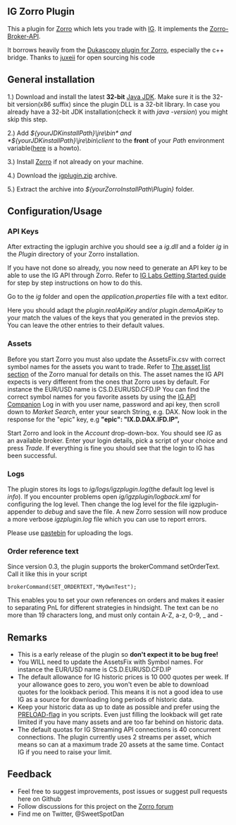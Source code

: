 ## IG Zorro Plugin

This a plugin for [Zorro](http://www.takemoneyfromtherichandgiveittothepoor.com/) which lets you trade with [IG](http://www.ig.com). It implements the [Zorro-Broker-API](http://www.zorro-trader.com/manual/en/brokerplugin.htm).

It borrows heavily from the [Dukascopy plugin for Zorro](https://github.com/juxeii/dztools/), especially the c++ bridge.
Thanks to [juxeii](https://github.com/juxeii) for open sourcing his code

## General installation

1.) Download and install the latest **32-bit** [Java JDK](http://www.oracle.com/technetwork/java/javase/downloads/jdk8-downloads-2133151.html). Make sure it is the 32-bit version(x86 suffix) since the plugin DLL is a 32-bit library. In case you already have a 32-bit JDK installation(check it with *java -version*) you might skip this step.

2.) Add *${yourJDKinstallPath}\jre\bin* and *${yourJDKinstallPath}\jre\bin\client* to the **front** of your *Path* environment variable([here](http://www.computerhope.com/issues/ch000549.htm) is a howto).

3.) Install [Zorro](http://www.takemoneyfromtherichandgiveittothepoor.com/download.php) if not already on your machine.

4.) Download the [igplugin.zip](https://github.com/dan-lind/igzplugin/releases) archive.

5.) Extract the archive into *${yourZorroInstallPath\Plugin}* folder.

## Configuration/Usage

### API Keys
After extracting the igplugin archive you should see a *ig.dll* and a folder *ig* in the *Plugin* directory of your Zorro installation.

If you have not done so already, you now need to generate an API key to be able to use the IG API through Zorro.
Refer to [IG Labs Getting Started guide](https://labs.ig.com/gettingstarted) for step by step instructions on how to do this.

Go to the *ig* folder and open the *application.properties* file with a text editor.

Here you should adapt the *plugin.realApiKey* and/or *plugin.demoApiKey* to your match the values of the keys that you generated in the previos step.
You can leave the other entries to their default values.

### Assets
Before you start Zorro you must also update the AssetsFix.csv with correct symbol names for the assets you want to trade.
Refer to [The asset list section](http://zorro-trader.com/manual/en/export.htm) of the Zorro manual for details on this.
The asset names the IG API expects is very different from the ones that Zorro uses by default. For instance the EUR/USD name is CS.D.EURUSD.CFD.IP
You can find the correct symbol names for you favorite assets by using the [IG API Companion](https://labs.ig.com/sample-apps/api-companion/index.html)
Log in with you user name, password and api key, then scroll down to *Market Search*, enter your search String, e.g. DAX. Now look in the response for the "epic" key, e.g  **"epic": "IX.D.DAX.IFD.IP",**


Start Zorro and look in the *Account* drop-down-box. You should see *IG* as an available broker.
Enter your login details, pick a script of your choice and press *Trade*. If everything is fine you should see that the login to IG has been successful.

### Logs
The plugin stores its logs to *ig/logs/igzplugin.log*(the default log level is *info*). If you encounter problems open *ig/igzplugin/logback.xml* for configuring the log level. Then change the log level for the file igzplugin-appender to *debug* and save the file. A new Zorro session will now produce a more verbose *igzplugin.log* file which you can use to report errors.

Please use [pastebin](http://pastebin.com/) for uploading the logs.

### Order reference text
Since version 0.3, the plugin supports the brokerCommand setOrderText. Call it like this in your script
```
brokerCommand(SET_ORDERTEXT,"MyOwnTest");
```
This enables you to set your own references on orders and makes it easier to separating PnL for different strategies in hindsight.
The text can be no more than 19 characters long, and must only contain A-Z, a-z, 0-9, _ and - 

## Remarks

- This is a early release of the plugin so **don't expect it to be bug free!**
- You WILL need to update the AssetsFix with Symbol names. For instance the EUR/USD name is CS.D.EURUSD.CFD.IP
- The default allowance for IG historic prices is 10 000 quotes per week. If your allowance goes to zero, you won't even be able to download quotes for the lookback period. This means it is not a good idea to use IG as a source for downloading long periods of historic data.
- Keep your historic data as up to date as possible and prefer using the [PRELOAD-flag](http://www.zorro-trader.com/manual/en/mode.htm) in you scripts. Even just filling the lookback will get rate limited if you have many assets and are too far behind on historic data.
- The default quotas for IG Streaming API connections is 40 concurrent connections. The plugin currently uses 2 streams per asset, which means so can at a maximum trade 20 assets at the same time. Contact IG if you need to raise your limit.

## Feedback
- Feel free to suggest improvements, post issues or suggest pull requests here on Github
- Follow discussions for this project on the [Zorro forum](http://www.opserver.de/ubb7/ubbthreads.php?ubb=showflat&Number=465410#Post465410)
- Find me on Twitter, @SweetSpotDan
